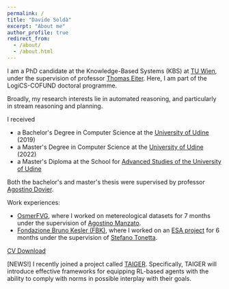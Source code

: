 ```yaml
---
permalink: /
title: "Davide Soldà"
excerpt: "About me"
author_profile: true
redirect_from: 
  - /about/
  - /about.html
---
```



I am a PhD candidate at the Knowledge-Based Systems (KBS) at [TU Wien](https://www.tuwien.at/en/), under the supervision of professor [Thomas Eiter](http://www.kr.tuwien.ac.at/staff/eiter/). Here, I am part of the LogiCS-COFUND doctoral programme.

Broadly, my research interests lie in automated reasoning, and particularly in stream reasoning and planning.

I received
- a Bachelor's Degree in Computer Science at the [University of Udine](https://www.uniud.it/en) (2019)
- a Master's Degree in Computer Science at the [University of Udine](https://www.uniud.it/en) (2022)
- a Master's Diploma at the School for [Advanced Studies of the University of Udine](https://scuolasuperiore.uniud.it/?set_language=en) 

Both the bachelor's and master's thesis were supervised by professor [Agostino Dovier](http://users.dimi.uniud.it/~agostino.dovier/).

Work experiences:
- [OsmerFVG](https://www.osmer.fvg.it/home.php?ln=-en), where I worked on metereological datasets for 7 months under the supervision of [Agostino Manzato](https://digilander.libero.it/agostino.manzato/).
- [Fondazione Bruno Kesler (FBK)](https://www.fbk.eu/en/), where I worked on an [ESA project](https://es.fbk.eu/index.php/projects/robdt/) for 6 months under the supervision of [Stefano Tonetta](https://es.fbk.eu/?author_name=stefano-tonetta).

[CV Download](https://github.com/DavideSolda/davidesolda.github.io/blob/master/files/solda_cv.pdf)

[NEWS!] I recently joined a project called [TAIGER](https://taiger.logic.at/). Specifically, TAIGER will introduce effective frameworks for equipping RL-based agents with the ability to comply with norms in possible interplay with their goals.
